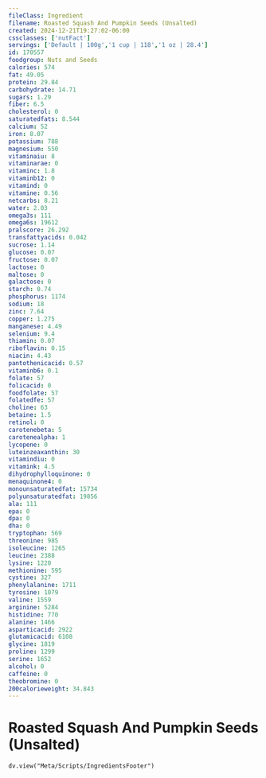 ```yaml
---
fileClass: Ingredient
filename: Roasted Squash And Pumpkin Seeds (Unsalted)
created: 2024-12-21T19:27:02-06:00
cssclasses: ['nutFact']
servings: ['Default | 100g','1 cup | 118','1 oz | 28.4']
id: 170557
foodgroup: Nuts and Seeds
calories: 574
fat: 49.05
protein: 29.84
carbohydrate: 14.71
sugars: 1.29
fiber: 6.5
cholesterol: 0
saturatedfats: 8.544
calcium: 52
iron: 8.07
potassium: 788
magnesium: 550
vitaminaiu: 8
vitaminarae: 0
vitaminc: 1.8
vitaminb12: 0
vitamind: 0
vitamine: 0.56
netcarbs: 8.21
water: 2.03
omega3s: 111
omega6s: 19612
pralscore: 26.292
transfattyacids: 0.042
sucrose: 1.14
glucose: 0.07
fructose: 0.07
lactose: 0
maltose: 0
galactose: 0
starch: 0.74
phosphorus: 1174
sodium: 18
zinc: 7.64
copper: 1.275
manganese: 4.49
selenium: 9.4
thiamin: 0.07
riboflavin: 0.15
niacin: 4.43
pantothenicacid: 0.57
vitaminb6: 0.1
folate: 57
folicacid: 0
foodfolate: 57
folatedfe: 57
choline: 63
betaine: 1.5
retinol: 0
carotenebeta: 5
carotenealpha: 1
lycopene: 0
luteinzeaxanthin: 30
vitamindiu: 0
vitamink: 4.5
dihydrophylloquinone: 0
menaquinone4: 0
monounsaturatedfat: 15734
polyunsaturatedfat: 19856
ala: 111
epa: 0
dpa: 0
dha: 0
tryptophan: 569
threonine: 985
isoleucine: 1265
leucine: 2388
lysine: 1220
methionine: 595
cystine: 327
phenylalanine: 1711
tyrosine: 1079
valine: 1559
arginine: 5284
histidine: 770
alanine: 1466
asparticacid: 2922
glutamicacid: 6108
glycine: 1819
proline: 1299
serine: 1652
alcohol: 0
caffeine: 0
theobromine: 0
200calorieweight: 34.843
---
```


# Roasted Squash And Pumpkin Seeds (Unsalted)

```dataviewjs
dv.view("Meta/Scripts/IngredientsFooter")
```